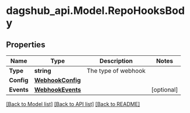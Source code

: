 # dagshub_api.Model.RepoHooksBody
## Properties

Name | Type | Description | Notes
------------ | ------------- | ------------- | -------------
**Type** | **string** | The type of webhook | 
**Config** | [**WebhookConfig**](WebhookConfig.md) |  | 
**Events** | [**WebhookEvents**](WebhookEvents.md) |  | [optional] 

[[Back to Model list]](../README.md#documentation-for-models) [[Back to API list]](../README.md#documentation-for-api-endpoints) [[Back to README]](../README.md)

